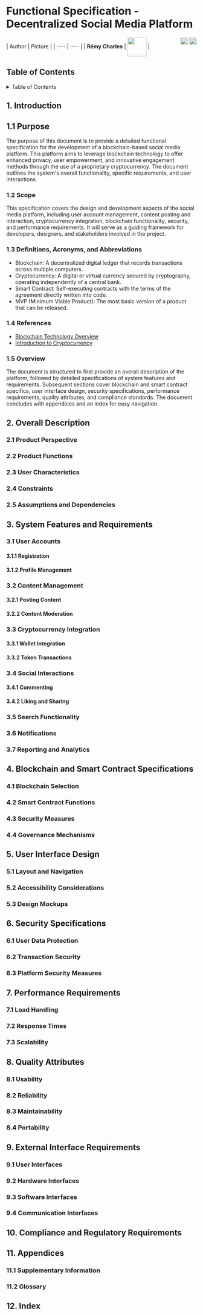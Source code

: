 # Functional Specification - Decentralized Social Media Platform
[<img src="https://www.presse-citron.net/app/uploads/2020/06/linkedin-logo.jpg"  width="20px" align=right>](https://www.linkedin.com/in/r%C3%A9my-charles-2a8960232/)
[<img src="https://cdn.pixabay.com/photo/2022/01/30/13/33/github-6980894_1280.png" width="20" align="right">](https://github.com/RemyCHARLES)
| Author | Picture |
| :--- | :--- |
| **Rémy Charles** | <img src="https://ca.slack-edge.com/T019N8PRR7W-U0338M4B32R-2e88fca92827-512" width="50px" align=center> |


## Table of Contents

<details>

<summary>Table of Contents</summary>

- [Functional Specification - Decentralized Social Media Platform](#functional-specification---decentralized-social-media-platform)
  - [Table of Contents](#table-of-contents)
  - [1. Introduction](#1-introduction)
  - [1.1 Purpose](#11-purpose)
    - [1.2 Scope](#12-scope)
    - [1.3 Definitions, Acronyms, and Abbreviations](#13-definitions-acronyms-and-abbreviations)
    - [1.4 References](#14-references)
    - [1.5 Overview](#15-overview)
  - [2. Overall Description](#2-overall-description)
    - [2.1 Product Perspective](#21-product-perspective)
    - [2.2 Product Functions](#22-product-functions)
    - [2.3 User Characteristics](#23-user-characteristics)
    - [2.4 Constraints](#24-constraints)
    - [2.5 Assumptions and Dependencies](#25-assumptions-and-dependencies)
  - [3. System Features and Requirements](#3-system-features-and-requirements)
    - [3.1 User Accounts](#31-user-accounts)
      - [3.1.1 Registration](#311-registration)
      - [3.1.2 Profile Management](#312-profile-management)
    - [3.2 Content Management](#32-content-management)
      - [3.2.1 Posting Content](#321-posting-content)
      - [3.2.2 Content Moderation](#322-content-moderation)
    - [3.3 Cryptocurrency Integration](#33-cryptocurrency-integration)
      - [3.3.1 Wallet Integration](#331-wallet-integration)
      - [3.3.2 Token Transactions](#332-token-transactions)
    - [3.4 Social Interactions](#34-social-interactions)
      - [3.4.1 Commenting](#341-commenting)
      - [3.4.2 Liking and Sharing](#342-liking-and-sharing)
    - [3.5 Search Functionality](#35-search-functionality)
    - [3.6 Notifications](#36-notifications)
    - [3.7 Reporting and Analytics](#37-reporting-and-analytics)
  - [4. Blockchain and Smart Contract Specifications](#4-blockchain-and-smart-contract-specifications)
    - [4.1 Blockchain Selection](#41-blockchain-selection)
    - [4.2 Smart Contract Functions](#42-smart-contract-functions)
    - [4.3 Security Measures](#43-security-measures)
    - [4.4 Governance Mechanisms](#44-governance-mechanisms)
  - [5. User Interface Design](#5-user-interface-design)
    - [5.1 Layout and Navigation](#51-layout-and-navigation)
    - [5.2 Accessibility Considerations](#52-accessibility-considerations)
    - [5.3 Design Mockups](#53-design-mockups)
  - [6. Security Specifications](#6-security-specifications)
    - [6.1 User Data Protection](#61-user-data-protection)
    - [6.2 Transaction Security](#62-transaction-security)
    - [6.3 Platform Security Measures](#63-platform-security-measures)
  - [7. Performance Requirements](#7-performance-requirements)
    - [7.1 Load Handling](#71-load-handling)
    - [7.2 Response Times](#72-response-times)
    - [7.3 Scalability](#73-scalability)
  - [8. Quality Attributes](#8-quality-attributes)
    - [8.1 Usability](#81-usability)
    - [8.2 Reliability](#82-reliability)
    - [8.3 Maintainability](#83-maintainability)
    - [8.4 Portability](#84-portability)
  - [9. External Interface Requirements](#9-external-interface-requirements)
    - [9.1 User Interfaces](#91-user-interfaces)
    - [9.2 Hardware Interfaces](#92-hardware-interfaces)
    - [9.3 Software Interfaces](#93-software-interfaces)
    - [9.4 Communication Interfaces](#94-communication-interfaces)
  - [10. Compliance and Regulatory Requirements](#10-compliance-and-regulatory-requirements)
  - [11. Appendices](#11-appendices)
    - [11.1 Supplementary Information](#111-supplementary-information)
    - [11.2 Glossary](#112-glossary)
  - [12. Index](#12-index)
  

</details>

## 1. Introduction

## 1.1 Purpose
The purpose of this document is to provide a detailed functional specification for the development of a blockchain-based social media platform. This platform aims to leverage blockchain technology to offer enhanced privacy, user empowerment, and innovative engagement methods through the use of a proprietary cryptocurrency. The document outlines the system's overall functionality, specific requirements, and user interactions.

### 1.2 Scope
This specification covers the design and development aspects of the social media platform, including user account management, content posting and interaction, cryptocurrency integration, blockchain functionality, security, and performance requirements. It will serve as a guiding framework for developers, designers, and stakeholders involved in the project.

### 1.3 Definitions, Acronyms, and Abbreviations
- Blockchain: A decentralized digital ledger that records transactions across multiple computers.
- Cryptocurrency: A digital or virtual currency secured by cryptography, operating independently of a central bank.
- Smart Contract: Self-executing contracts with the terms of the agreement directly written into code.
- MVP (Minimum Viable Product): The most basic version of a product that can be released.

### 1.4 References
- [Blockchain Technology Overview](https://www.blockchain.com/)
- [Introduction to Cryptocurrency](https://www.coinbase.com/learn/crypto-basics/what-is-cryptocurrency)

### 1.5 Overview
The document is structured to first provide an overall description of the platform, followed by detailed specifications of system features and requirements. Subsequent sections cover blockchain and smart contract specifics, user interface design, security specifications, performance requirements, quality attributes, and compliance standards. The document concludes with appendices and an index for easy navigation.


## 2. Overall Description

### 2.1 Product Perspective

### 2.2 Product Functions

### 2.3 User Characteristics

### 2.4 Constraints

### 2.5 Assumptions and Dependencies

## 3. System Features and Requirements

### 3.1 User Accounts

#### 3.1.1 Registration

#### 3.1.2 Profile Management

### 3.2 Content Management

#### 3.2.1 Posting Content

#### 3.2.2 Content Moderation

### 3.3 Cryptocurrency Integration

#### 3.3.1 Wallet Integration

#### 3.3.2 Token Transactions

### 3.4 Social Interactions

#### 3.4.1 Commenting

#### 3.4.2 Liking and Sharing

### 3.5 Search Functionality

### 3.6 Notifications

### 3.7 Reporting and Analytics

## 4. Blockchain and Smart Contract Specifications

### 4.1 Blockchain Selection

### 4.2 Smart Contract Functions

### 4.3 Security Measures

### 4.4 Governance Mechanisms

## 5. User Interface Design

### 5.1 Layout and Navigation

### 5.2 Accessibility Considerations

### 5.3 Design Mockups

## 6. Security Specifications

### 6.1 User Data Protection

### 6.2 Transaction Security

### 6.3 Platform Security Measures

## 7. Performance Requirements

### 7.1 Load Handling

### 7.2 Response Times

### 7.3 Scalability

## 8. Quality Attributes

### 8.1 Usability

### 8.2 Reliability

### 8.3 Maintainability

### 8.4 Portability

## 9. External Interface Requirements

### 9.1 User Interfaces

### 9.2 Hardware Interfaces

### 9.3 Software Interfaces

### 9.4 Communication Interfaces

## 10. Compliance and Regulatory Requirements

## 11. Appendices

### 11.1 Supplementary Information

### 11.2 Glossary

## 12. Index

